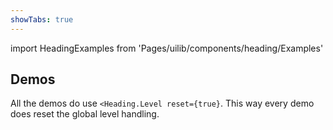 ```yaml
---
showTabs: true
---
```


import HeadingExamples from 'Pages/uilib/components/heading/Examples'

## Demos

All the demos do use `<Heading.Level reset={true}`. This way every demo does reset the global level handling.

<HeadingExamples />
